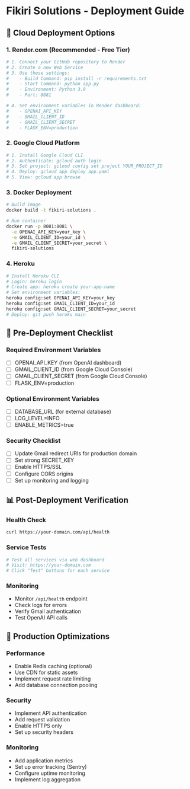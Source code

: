 # Fikiri Solutions - Deployment Guide

## 🚀 Cloud Deployment Options

### 1. Render.com (Recommended - Free Tier)
```bash
# 1. Connect your GitHub repository to Render
# 2. Create a new Web Service
# 3. Use these settings:
#    - Build Command: pip install -r requirements.txt
#    - Start Command: python app.py
#    - Environment: Python 3.9
#    - Port: 8081

# 4. Set environment variables in Render dashboard:
#    - OPENAI_API_KEY
#    - GMAIL_CLIENT_ID
#    - GMAIL_CLIENT_SECRET
#    - FLASK_ENV=production
```

### 2. Google Cloud Platform
```bash
# 1. Install Google Cloud CLI
# 2. Authenticate: gcloud auth login
# 3. Set project: gcloud config set project YOUR_PROJECT_ID
# 4. Deploy: gcloud app deploy app.yaml
# 5. View: gcloud app browse
```

### 3. Docker Deployment
```bash
# Build image
docker build -t fikiri-solutions .

# Run container
docker run -p 8081:8081 \
  -e OPENAI_API_KEY=your_key \
  -e GMAIL_CLIENT_ID=your_id \
  -e GMAIL_CLIENT_SECRET=your_secret \
  fikiri-solutions
```

### 4. Heroku
```bash
# Install Heroku CLI
# Login: heroku login
# Create app: heroku create your-app-name
# Set environment variables:
heroku config:set OPENAI_API_KEY=your_key
heroku config:set GMAIL_CLIENT_ID=your_id
heroku config:set GMAIL_CLIENT_SECRET=your_secret
# Deploy: git push heroku main
```

## 🔧 Pre-Deployment Checklist

### Required Environment Variables
- [ ] OPENAI_API_KEY (from OpenAI dashboard)
- [ ] GMAIL_CLIENT_ID (from Google Cloud Console)
- [ ] GMAIL_CLIENT_SECRET (from Google Cloud Console)
- [ ] FLASK_ENV=production

### Optional Environment Variables
- [ ] DATABASE_URL (for external database)
- [ ] LOG_LEVEL=INFO
- [ ] ENABLE_METRICS=true

### Security Checklist
- [ ] Update Gmail redirect URIs for production domain
- [ ] Set strong SECRET_KEY
- [ ] Enable HTTPS/SSL
- [ ] Configure CORS origins
- [ ] Set up monitoring and logging

## 📊 Post-Deployment Verification

### Health Check
```bash
curl https://your-domain.com/api/health
```

### Service Tests
```bash
# Test all services via web dashboard
# Visit: https://your-domain.com
# Click "Test" buttons for each service
```

### Monitoring
- Monitor `/api/health` endpoint
- Check logs for errors
- Verify Gmail authentication
- Test OpenAI API calls

## 🎯 Production Optimizations

### Performance
- Enable Redis caching (optional)
- Use CDN for static assets
- Implement request rate limiting
- Add database connection pooling

### Security
- Implement API authentication
- Add request validation
- Enable HTTPS only
- Set up security headers

### Monitoring
- Add application metrics
- Set up error tracking (Sentry)
- Configure uptime monitoring
- Implement log aggregation
